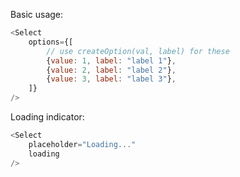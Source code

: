 Basic usage:
```js
<Select
    options={[
        // use createOption(val, label) for these
        {value: 1, label: "label 1"},
        {value: 2, label: "label 2"},
        {value: 3, label: "label 3"},
    ]}
/>
```

Loading indicator:
```js
<Select
    placeholder="Loading..."
    loading
/>
```

